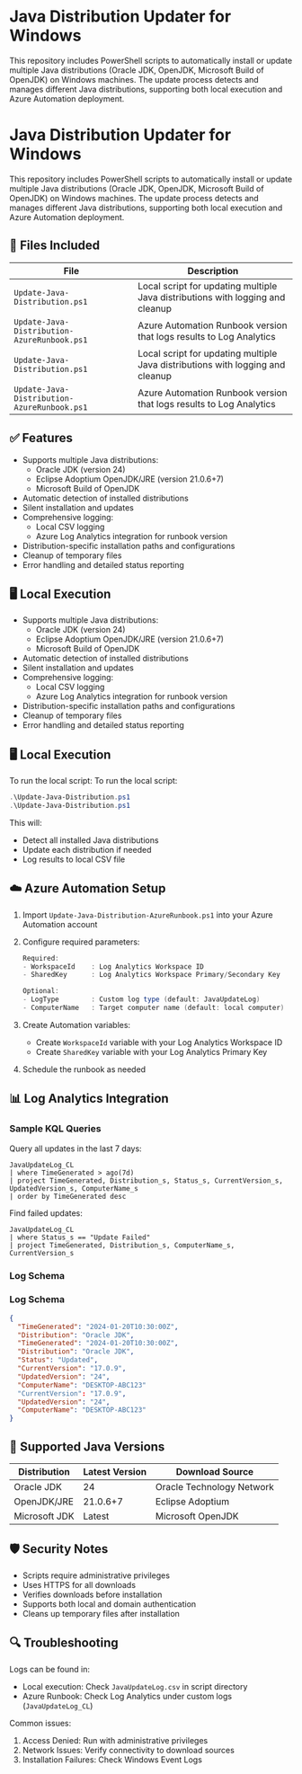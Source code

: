 # Java Distribution Updater for Windows

This repository includes PowerShell scripts to automatically install or update multiple Java distributions (Oracle JDK, OpenJDK, Microsoft Build of OpenJDK) on Windows machines. The update process detects and manages different Java distributions, supporting both local execution and Azure Automation deployment.
# Java Distribution Updater for Windows

This repository includes PowerShell scripts to automatically install or update multiple Java distributions (Oracle JDK, OpenJDK, Microsoft Build of OpenJDK) on Windows machines. The update process detects and manages different Java distributions, supporting both local execution and Azure Automation deployment.

## 📁 Files Included

| File | Description |
|------|-------------|
| `Update-Java-Distribution.ps1` | Local script for updating multiple Java distributions with logging and cleanup |
| `Update-Java-Distribution-AzureRunbook.ps1` | Azure Automation Runbook version that logs results to Log Analytics |
| `Update-Java-Distribution.ps1` | Local script for updating multiple Java distributions with logging and cleanup |
| `Update-Java-Distribution-AzureRunbook.ps1` | Azure Automation Runbook version that logs results to Log Analytics |

## ✅ Features

- Supports multiple Java distributions:
  - Oracle JDK (version 24)
  - Eclipse Adoptium OpenJDK/JRE (version 21.0.6+7)
  - Microsoft Build of OpenJDK
- Automatic detection of installed distributions
- Silent installation and updates
- Comprehensive logging:
  - Local CSV logging
  - Azure Log Analytics integration for runbook version
- Distribution-specific installation paths and configurations
- Cleanup of temporary files
- Error handling and detailed status reporting

## 🖥️ Local Execution
- Supports multiple Java distributions:
  - Oracle JDK (version 24)
  - Eclipse Adoptium OpenJDK/JRE (version 21.0.6+7)
  - Microsoft Build of OpenJDK
- Automatic detection of installed distributions
- Silent installation and updates
- Comprehensive logging:
  - Local CSV logging
  - Azure Log Analytics integration for runbook version
- Distribution-specific installation paths and configurations
- Cleanup of temporary files
- Error handling and detailed status reporting

## 🖥️ Local Execution

To run the local script:
To run the local script:

```powershell
.\Update-Java-Distribution.ps1
.\Update-Java-Distribution.ps1
```

This will:

- Detect all installed Java distributions
- Update each distribution if needed
- Log results to local CSV file

## ☁️ Azure Automation Setup

1. Import `Update-Java-Distribution-AzureRunbook.ps1` into your Azure Automation account
2. Configure required parameters:

   ```powershell
   Required:
   - WorkspaceId    : Log Analytics Workspace ID
   - SharedKey      : Log Analytics Workspace Primary/Secondary Key
   
   Optional:
   - LogType        : Custom log type (default: JavaUpdateLog)
   - ComputerName   : Target computer name (default: local computer)
   ```

3. Create Automation variables:
   - Create `WorkspaceId` variable with your Log Analytics Workspace ID
   - Create `SharedKey` variable with your Log Analytics Primary Key
4. Schedule the runbook as needed

## 📊 Log Analytics Integration

### Sample KQL Queries

Query all updates in the last 7 days:

```kusto
JavaUpdateLog_CL
| where TimeGenerated > ago(7d)
| project TimeGenerated, Distribution_s, Status_s, CurrentVersion_s, UpdatedVersion_s, ComputerName_s
| order by TimeGenerated desc
```

Find failed updates:

```kusto
JavaUpdateLog_CL
| where Status_s == "Update Failed"
| project TimeGenerated, Distribution_s, ComputerName_s, CurrentVersion_s
```

### Log Schema

### Log Schema

```json
{
  "TimeGenerated": "2024-01-20T10:30:00Z",
  "Distribution": "Oracle JDK",
  "TimeGenerated": "2024-01-20T10:30:00Z",
  "Distribution": "Oracle JDK",
  "Status": "Updated",
  "CurrentVersion": "17.0.9",
  "UpdatedVersion": "24",
  "ComputerName": "DESKTOP-ABC123"
  "CurrentVersion": "17.0.9",
  "UpdatedVersion": "24",
  "ComputerName": "DESKTOP-ABC123"
}
```

## 🔄 Supported Java Versions

| Distribution | Latest Version | Download Source |
|--------------|---------------|-----------------|
| Oracle JDK | 24 | Oracle Technology Network |
| OpenJDK/JRE | 21.0.6+7 | Eclipse Adoptium |
| Microsoft JDK | Latest | Microsoft OpenJDK |

## 🛡️ Security Notes

- Scripts require administrative privileges
- Uses HTTPS for all downloads
- Verifies downloads before installation
- Supports both local and domain authentication
- Cleans up temporary files after installation

## 🔍 Troubleshooting

Logs can be found in:

- Local execution: Check `JavaUpdateLog.csv` in script directory
- Azure Runbook: Check Log Analytics under custom logs (`JavaUpdateLog_CL`)

Common issues:

1. Access Denied: Run with administrative privileges
2. Network Issues: Verify connectivity to download sources
3. Installation Failures: Check Windows Event Logs
